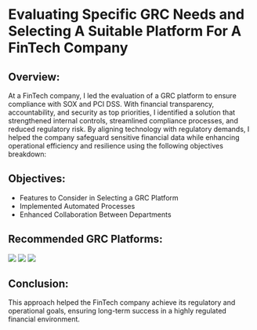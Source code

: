 # Evaluating Specific GRC Needs and Selecting A Suitable Platform For A FinTech Company

<h2>Overview:</h2>
At a FinTech company, I led the evaluation of a GRC platform to ensure compliance with SOX and PCI DSS. With financial transparency, accountability, and security as top priorities, I identified a solution that strengthened internal controls, streamlined compliance processes, and reduced regulatory risk. By aligning technology with regulatory demands, I helped the company safeguard sensitive financial data while enhancing operational efficiency and resilience using the following objectives breakdown: 
<br />


<h2>Objectives:</h2>

- Features to Consider in Selecting a GRC Platform
- Implemented Automated Processes
- Enhanced Collaboration Between Departments

<h2>Recommended GRC Platforms:</h2>

<img src="https://img.shields.io/badge/-MetricStream-00558C?&style=for-the-badge&logo=MetricStream&logoColor=white" /> <img src="https://img.shields.io/badge/-RSA_Archer-D2B48C?&style=for-the-badge&logo=RSA&logoColor=black" /> <img src="https://img.shields.io/badge/-SAP_GRC-50C878?&style=for-the-badge&logo=SAP&logoColor=white" />




<h2>Conclusion:</h2>

This approach helped the FinTech company achieve its regulatory and operational goals, ensuring long-term success in a highly regulated financial environment.

